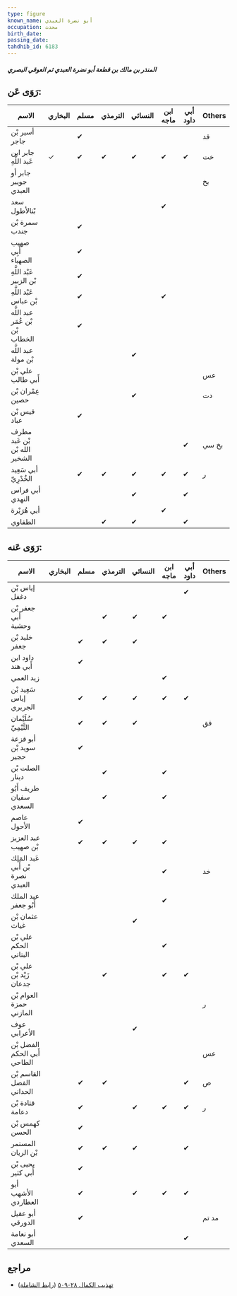 ```yaml
---
type: figure
known_name: أبو نضرة العبدي
occupation: محدث
birth_date:
passing_date:
tahdhib_id: 6183
---
```

##### المنذر بن مالك بن قطعة أبو نضرة العبدي ثم العوقي البصري

## رَوَى عَن:
| الاسم                           | البخاري | مسلم | الترمذي | النسائي | ابن ماجه | أبي داود | Others |
| ------------------------------- | ------- | ---- | ------- | ------- | -------- | -------- | ------ |
| أسير بْن جاجر                   |         | ✔    |         |         |          |          | قد     |
| جابر ابن عَبد اللَّهِ           | ✓       | ✔    | ✔       | ✔       | ✔        | ✔        | خت     |
| جابر أو جويبر العبدي            |         |      |         |         |          |          | بخ     |
| سعد بْنالأطول                   |         |      |         |         | ✔        |          |        |
| سمرة بْن جندب                   |         | ✔    |         |         |          |          |        |
| صهيب أَبِي الصهباء              |         | ✔    |         |         |          |          |        |
| عَبْد اللَّهِ بْن الزبير        |         | ✔    |         |         |          |          |        |
| عَبْد اللَّهِ بْن عباس          |         | ✔    |         |         | ✔        |          |        |
| عبد اللَّه بْن عُمَر بْن الخطاب |         | ✔    |         |         |          |          |        |
| عبد اللَّه بْن مولة             |         |      |         | ✔       |          |          |        |
| علي بْن أَبي طالب               |         |      |         |         |          |          | عس     |
| عِمْران بْن حصين                |         |      |         | ✔       |          |          | دت     |
| قيس بْن عباد                    |         | ✔    |         |         |          |          |        |
| مطرف بْن عَبد الله بْن الشخير   |         |      |         |         |          | ✔        | بخ سي  |
| أبي سَعِيد الخُدْرِيّ           |         | ✔    | ✔       | ✔       | ✔        | ✔        | ر      |
| أبي فراس النهدي                 |         |      |         | ✔       |          | ✔        |        |
| أبي هُرَيْرة                    |         |      |         |         | ✔        |          |        |
| الطفاوي                         |         |      | ✔       | ✔       |          | ✔        |        |
## رَوَى عَنه:
| الاسم                             | البخاري | مسلم | الترمذي | النسائي | ابن ماجه | أبي داود | Others |
| --------------------------------- | ------- | ---- | ------- | ------- | -------- | -------- | ------ |
| إياس بْن دغفل                     |         |      |         |         |          | ✔        |        |
| جعفر بْن أَبي وحشية               |         |      | ✔       | ✔       | ✔        |          |        |
| خليد بْن جعفر                     |         | ✔    | ✔       | ✔       |          |          |        |
| داود ابن أَبي هند                 |         | ✔    |         |         |          |          |        |
| زيد العمي                         |         |      |         |         | ✔        |          |        |
| سَعِيد بْن إياس الجريري           |         | ✔    | ✔       | ✔       | ✔        | ✔        |        |
| سُلَيْمان التَّيْمِيّ             |         | ✔    | ✔       | ✔       |          |          | فق     |
| أبو قزعة سويد بْن حجير            |         | ✔    |         |         |          |          |        |
| الصلت بْن دينار                   |         |      | ✔       |         | ✔        |          |        |
| طريف أَبُو سفيان السعدي           |         |      | ✔       |         | ✔        |          |        |
| عاصم الأحول                       |         | ✔    |         |         |          |          |        |
| عبد العزيز بْن صهيب               |         | ✔    | ✔       | ✔       | ✔        |          |        |
| عَبد المَلِك بْن أَبي نصرة العبدي |         |      |         |         | ✔        |          | خد     |
| عبد الملك أَبُو جعفر              |         |      |         |         | ✔        |          |        |
| عثمان بْن غياث                    |         |      |         | ✔       |          |          |        |
| علي بْن الحكم البناني             |         |      |         |         | ✔        |          |        |
| علي بْن زَيْد بْن جدعان           |         |      | ✔       |         | ✔        | ✔        |        |
| العوام بْن حمزة المازني           |         |      |         |         |          |          | ر      |
| عوف الأعرابي                      |         |      |         | ✔       |          |          |        |
| الفضل بْن أَبي الحكم الطاحي       |         |      |         |         |          |          | عس     |
| القاسم بْن الفضل الحداني          |         | ✔    | ✔       |         |          | ✔        | ص      |
| قتادة بْن دعامة                   |         | ✔    |         | ✔       | ✔        | ✔        | ر      |
| كهمس بْن الحسن                    |         | ✔    |         |         |          |          |        |
| المستمر بْن الريان                |         | ✔    | ✔       | ✔       |          | ✔        |        |
| يحيى بْن أَبي كثير                |         | ✔    |         |         |          |          |        |
| أبو الأشهب العطاردي               |         | ✔    |         | ✔       | ✔        | ✔        |        |
| أبو عقيل الدورقي                  |         | ✔    |         |         |          |          | مد تم  |
| أبو نعامة السعدي                  |         |      |         |         |          | ✔        |        |
## مراجع
- [تهذيب الكمال ٢٨-٥٠٩](obsidian://open?vault=Tahdhib-al-Kamal&file=Figures/٦١٨٣-المنذر%20بن%20مالك%20بن%20قطعة%20أبو%20نضرة%20العبدي%20ثم%20العوقي%20البصري) ([رابط الشاملة](https://shamela.ws/book/3722/15484))
